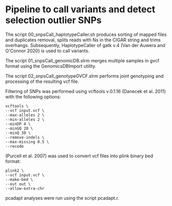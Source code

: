 
# Pipeline to call variants and detect selection outlier SNPs 

The script 00_snpsCall_haplotypeCaller.sh produces sorting of mapped files and duplicates removal, splits reads with Ns in the CIGAR string and trims overhangs. Subsequently, HaplotypeCaller of gatk v.4 (Van der Auwera and O'Connor 2020) is used to call variants.

The script 01_snpsCall_genomicDB.slrm merges multiple samples in gvcf format using the GenomicsDBImport utility.

The script 02_snpsCall_genotypeGVCF.slrm performs joint genotyping and processing of the resulting vcf file.

Filtering of SNPs was performed using vcftools v.0.1.16 (Danecek et al. 2011) with the following options:
```
vcftools \
--vcf input.vcf \
--max-alleles 2 \
--min-alleles 2 \
--minDP 4 \
--minGQ 20 \
--minQ 30 \
--remove-indels \
--max-missing 0.5 \
--recode
 ```
 
(Purcell et al. 2007) was used to convert vcf files into plink binary bed format:
 ```
 plink2 \
 --vcf input.vcf \
 --make-bed \
 --out out \
 --allow-extra-chr
 ```
 pcadapt analyses were run using the script pcadapt.r.
